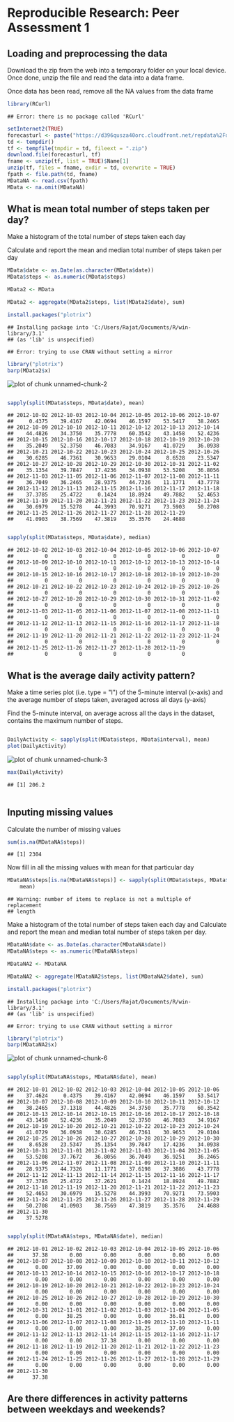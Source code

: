 # Reproducible Research: Peer Assessment 1


## Loading and preprocessing the data

Download the zip from the web into a temporary folder on your local device. Once
done, unzip the file and read the data into a data frame.

Once data has been read, remove all the NA values from the data frame


```r
library(RCurl)
```

```
## Error: there is no package called 'RCurl'
```

```r
setInternet2(TRUE)
forecasturl <- paste("https://d396qusza40orc.cloudfront.net/repdata%2Fdata%2Factivity.zip")
td <- tempdir()
tf <- tempfile(tmpdir = td, fileext = ".zip")
download.file(forecasturl, tf)
fname <- unzip(tf, list = TRUE)$Name[1]
unzip(tf, files = fname, exdir = td, overwrite = TRUE)
fpath <- file.path(td, fname)
MDataNA <- read.csv(fpath)
MData <- na.omit(MDataNA)
```



## What is mean total number of steps taken per day?

Make a histogram of the total number of steps taken each day

Calculate and report the mean and median total number of steps taken per day



```r
MData$date <- as.Date(as.character(MData$date))
MData$steps <- as.numeric(MData$steps)

MData2 <- MData

MData2 <- aggregate(MData2$steps, list(MData2$date), sum)

install.packages("plotrix")
```

```
## Installing package into 'C:/Users/Rajat/Documents/R/win-library/3.1'
## (as 'lib' is unspecified)
```

```
## Error: trying to use CRAN without setting a mirror
```

```r
library("plotrix")
barp(MData2$x)
```

![plot of chunk unnamed-chunk-2](figure/unnamed-chunk-2.png) 

```r

sapply(split(MData$steps, MData$date), mean)
```

```
## 2012-10-02 2012-10-03 2012-10-04 2012-10-05 2012-10-06 2012-10-07 
##     0.4375    39.4167    42.0694    46.1597    53.5417    38.2465 
## 2012-10-09 2012-10-10 2012-10-11 2012-10-12 2012-10-13 2012-10-14 
##    44.4826    34.3750    35.7778    60.3542    43.1458    52.4236 
## 2012-10-15 2012-10-16 2012-10-17 2012-10-18 2012-10-19 2012-10-20 
##    35.2049    52.3750    46.7083    34.9167    41.0729    36.0938 
## 2012-10-21 2012-10-22 2012-10-23 2012-10-24 2012-10-25 2012-10-26 
##    30.6285    46.7361    30.9653    29.0104     8.6528    23.5347 
## 2012-10-27 2012-10-28 2012-10-29 2012-10-30 2012-10-31 2012-11-02 
##    35.1354    39.7847    17.4236    34.0938    53.5208    36.8056 
## 2012-11-03 2012-11-05 2012-11-06 2012-11-07 2012-11-08 2012-11-11 
##    36.7049    36.2465    28.9375    44.7326    11.1771    43.7778 
## 2012-11-12 2012-11-13 2012-11-15 2012-11-16 2012-11-17 2012-11-18 
##    37.3785    25.4722     0.1424    18.8924    49.7882    52.4653 
## 2012-11-19 2012-11-20 2012-11-21 2012-11-22 2012-11-23 2012-11-24 
##    30.6979    15.5278    44.3993    70.9271    73.5903    50.2708 
## 2012-11-25 2012-11-26 2012-11-27 2012-11-28 2012-11-29 
##    41.0903    38.7569    47.3819    35.3576    24.4688
```

```r

sapply(split(MData$steps, MData$date), median)
```

```
## 2012-10-02 2012-10-03 2012-10-04 2012-10-05 2012-10-06 2012-10-07 
##          0          0          0          0          0          0 
## 2012-10-09 2012-10-10 2012-10-11 2012-10-12 2012-10-13 2012-10-14 
##          0          0          0          0          0          0 
## 2012-10-15 2012-10-16 2012-10-17 2012-10-18 2012-10-19 2012-10-20 
##          0          0          0          0          0          0 
## 2012-10-21 2012-10-22 2012-10-23 2012-10-24 2012-10-25 2012-10-26 
##          0          0          0          0          0          0 
## 2012-10-27 2012-10-28 2012-10-29 2012-10-30 2012-10-31 2012-11-02 
##          0          0          0          0          0          0 
## 2012-11-03 2012-11-05 2012-11-06 2012-11-07 2012-11-08 2012-11-11 
##          0          0          0          0          0          0 
## 2012-11-12 2012-11-13 2012-11-15 2012-11-16 2012-11-17 2012-11-18 
##          0          0          0          0          0          0 
## 2012-11-19 2012-11-20 2012-11-21 2012-11-22 2012-11-23 2012-11-24 
##          0          0          0          0          0          0 
## 2012-11-25 2012-11-26 2012-11-27 2012-11-28 2012-11-29 
##          0          0          0          0          0
```





## What is the average daily activity pattern?
Make a time series plot (i.e. type = "l") of the 5-minute interval (x-axis) and the average number of steps taken, averaged across all days (y-axis)

Find the 5-minute interval, on average across all the days in the dataset, contains the maximum number of steps.


```r

DailyActivity <- sapply(split(MData$steps, MData$interval), mean)
plot(DailyActivity)
```

![plot of chunk unnamed-chunk-3](figure/unnamed-chunk-3.png) 

```r
max(DailyActivity)
```

```
## [1] 206.2
```

```r

```



## Inputing missing values

Calculate the number of missing values

```r
sum(is.na(MDataNA$steps))
```

```
## [1] 2304
```


Now fill in all the missing values with mean for that particular day

```r
MDataNA$steps[is.na(MDataNA$steps)] <- sapply(split(MData$steps, MData$date), 
    mean)
```

```
## Warning: number of items to replace is not a multiple of replacement
## length
```

Make a histogram of the total number of steps taken each day and Calculate and report the mean and median total number of steps taken per day.


```r
MDataNA$date <- as.Date(as.character(MDataNA$date))
MDataNA$steps <- as.numeric(MDataNA$steps)

MDataNA2 <- MDataNA

MDataNA2 <- aggregate(MDataNA2$steps, list(MDataNA2$date), sum)

install.packages("plotrix")
```

```
## Installing package into 'C:/Users/Rajat/Documents/R/win-library/3.1'
## (as 'lib' is unspecified)
```

```
## Error: trying to use CRAN without setting a mirror
```

```r
library("plotrix")
barp(MDataNA2$x)
```

![plot of chunk unnamed-chunk-6](figure/unnamed-chunk-6.png) 

```r

sapply(split(MDataNA$steps, MDataNA$date), mean)
```

```
## 2012-10-01 2012-10-02 2012-10-03 2012-10-04 2012-10-05 2012-10-06 
##    37.4624     0.4375    39.4167    42.0694    46.1597    53.5417 
## 2012-10-07 2012-10-08 2012-10-09 2012-10-10 2012-10-11 2012-10-12 
##    38.2465    37.1318    44.4826    34.3750    35.7778    60.3542 
## 2012-10-13 2012-10-14 2012-10-15 2012-10-16 2012-10-17 2012-10-18 
##    43.1458    52.4236    35.2049    52.3750    46.7083    34.9167 
## 2012-10-19 2012-10-20 2012-10-21 2012-10-22 2012-10-23 2012-10-24 
##    41.0729    36.0938    30.6285    46.7361    30.9653    29.0104 
## 2012-10-25 2012-10-26 2012-10-27 2012-10-28 2012-10-29 2012-10-30 
##     8.6528    23.5347    35.1354    39.7847    17.4236    34.0938 
## 2012-10-31 2012-11-01 2012-11-02 2012-11-03 2012-11-04 2012-11-05 
##    53.5208    37.7672    36.8056    36.7049    36.9251    36.2465 
## 2012-11-06 2012-11-07 2012-11-08 2012-11-09 2012-11-10 2012-11-11 
##    28.9375    44.7326    11.1771    37.6198    37.3886    43.7778 
## 2012-11-12 2012-11-13 2012-11-14 2012-11-15 2012-11-16 2012-11-17 
##    37.3785    25.4722    37.2621     0.1424    18.8924    49.7882 
## 2012-11-18 2012-11-19 2012-11-20 2012-11-21 2012-11-22 2012-11-23 
##    52.4653    30.6979    15.5278    44.3993    70.9271    73.5903 
## 2012-11-24 2012-11-25 2012-11-26 2012-11-27 2012-11-28 2012-11-29 
##    50.2708    41.0903    38.7569    47.3819    35.3576    24.4688 
## 2012-11-30 
##    37.5278
```

```r

sapply(split(MDataNA$steps, MDataNA$date), median)
```

```
## 2012-10-01 2012-10-02 2012-10-03 2012-10-04 2012-10-05 2012-10-06 
##      37.38       0.00       0.00       0.00       0.00       0.00 
## 2012-10-07 2012-10-08 2012-10-09 2012-10-10 2012-10-11 2012-10-12 
##       0.00      37.09       0.00       0.00       0.00       0.00 
## 2012-10-13 2012-10-14 2012-10-15 2012-10-16 2012-10-17 2012-10-18 
##       0.00       0.00       0.00       0.00       0.00       0.00 
## 2012-10-19 2012-10-20 2012-10-21 2012-10-22 2012-10-23 2012-10-24 
##       0.00       0.00       0.00       0.00       0.00       0.00 
## 2012-10-25 2012-10-26 2012-10-27 2012-10-28 2012-10-29 2012-10-30 
##       0.00       0.00       0.00       0.00       0.00       0.00 
## 2012-10-31 2012-11-01 2012-11-02 2012-11-03 2012-11-04 2012-11-05 
##       0.00      38.25       0.00       0.00      36.81       0.00 
## 2012-11-06 2012-11-07 2012-11-08 2012-11-09 2012-11-10 2012-11-11 
##       0.00       0.00       0.00      38.25      37.09       0.00 
## 2012-11-12 2012-11-13 2012-11-14 2012-11-15 2012-11-16 2012-11-17 
##       0.00       0.00      37.38       0.00       0.00       0.00 
## 2012-11-18 2012-11-19 2012-11-20 2012-11-21 2012-11-22 2012-11-23 
##       0.00       0.00       0.00       0.00       0.00       0.00 
## 2012-11-24 2012-11-25 2012-11-26 2012-11-27 2012-11-28 2012-11-29 
##       0.00       0.00       0.00       0.00       0.00       0.00 
## 2012-11-30 
##      37.38
```




## Are there differences in activity patterns between weekdays and weekends?
